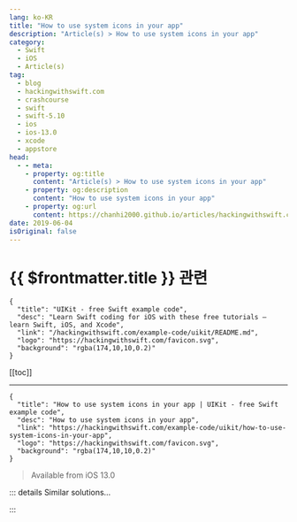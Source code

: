 ```yaml
---
lang: ko-KR
title: "How to use system icons in your app"
description: "Article(s) > How to use system icons in your app"
category:
  - Swift
  - iOS
  - Article(s)
tag: 
  - blog
  - hackingwithswift.com
  - crashcourse
  - swift
  - swift-5.10
  - ios
  - ios-13.0
  - xcode
  - appstore
head:
  - - meta:
    - property: og:title
      content: "Article(s) > How to use system icons in your app"
    - property: og:description
      content: "How to use system icons in your app"
    - property: og:url
      content: https://chanhi2000.github.io/articles/hackingwithswift.com/example-code/uikit/how-to-use-system-icons-in-your-app.html
date: 2019-06-04
isOriginal: false
---
```


# {{ $frontmatter.title }} 관련

```component VPCard
{
  "title": "UIKit - free Swift example code",
  "desc": "Learn Swift coding for iOS with these free tutorials – learn Swift, iOS, and Xcode",
  "link": "/hackingwithswift.com/example-code/uikit/README.md",
  "logo": "https://hackingwithswift.com/favicon.svg",
  "background": "rgba(174,10,10,0.2)"
}
```

[[toc]]

---

```component VPCard
{
  "title": "How to use system icons in your app | UIKit - free Swift example code",
  "desc": "How to use system icons in your app",
  "link": "https://hackingwithswift.com/example-code/uikit/how-to-use-system-icons-in-your-app",
  "logo": "https://hackingwithswift.com/favicon.svg",
  "background": "rgba(174,10,10,0.2)"
}
```

> Available from iOS 13.0

<!-- TODO: 작성 -->

<!--
iOS 13 lets us use icons from a range of over 1500 designed by Apple, all of which come in a variety of weights and sizes. These icons form part of new `UIImage` API, and they are vector-based so you can us them at a range of sizes without loss of quality.

**Note:** This is a stringly typed API, so you should download the new SF Symbols app that lists all variants – <a href="https://developer.apple.com/design/resources/">download it here</a>.

To load a system icon you use the new `UIImage(systemName:)` initializer. In its most basic form it looks like this:

```swift
let paperPlane = UIImage(systemName: "paperplane.fill")
let action = UIImage(systemName: "square.and.arrow.down")
```

You can request specific weights of your icon by creating an instance of `UIImage.SymbolConfiguration` like this:

```swift
let boldConfig = UIImage.SymbolConfiguration(weight: .bold)
let boldBell = UIImage(systemName: "bell", withConfiguration: boldConfig)
```

More usefully, you can also tell UIKit what kind of text is being rendered nearby so it can ensure the icon is sized appropriately, like this:

```swift
let largeConfig = UIImage.SymbolConfiguration(textStyle: .largeTitle)
let largeBolt = UIImage(systemName: "bolt", withConfiguration: largeConfig)
```

This ensures your icons work correctly alongside your other Dynamic Type code.

-->

::: details Similar solutions…

<!--
/example-code/system/how-to-run-code-when-your-app-is-terminated">How to run code when your app is terminated 
/example-code/uikit/how-to-change-your-app-icon-dynamically-with-setalternateiconname">How to change your app icon dynamically with setAlternateIconName() 
/example-code/uikit/how-to-localize-your-ios-app">How to localize your iOS app 
/quick-start/swiftui/swiftui-tips-and-tricks">SwiftUI tips and tricks 
/quick-start/swiftui/all-swiftui-property-wrappers-explained-and-compared">All SwiftUI property wrappers explained and compared</a>
-->

:::

